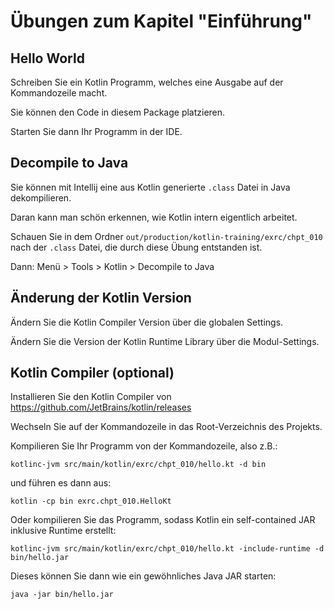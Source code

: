 # Übungen zum Kapitel "Einführung"

## Hello World

Schreiben Sie ein Kotlin Programm, welches eine Ausgabe auf der Kommandozeile macht.

Sie können den Code in diesem Package platzieren.

Starten Sie dann Ihr Programm in der IDE.

## Decompile to Java

Sie können mit Intellij eine aus Kotlin generierte `.class` Datei in Java dekompilieren.

Daran kann man schön erkennen, wie Kotlin intern eigentlich arbeitet.

Schauen Sie in dem Ordner `out/production/kotlin-training/exrc/chpt_010` nach der
`.class` Datei, die durch diese Übung entstanden ist.

Dann: Menü > Tools > Kotlin > Decompile to Java

## Änderung der Kotlin Version

Ändern Sie die Kotlin Compiler Version über die globalen Settings.

Ändern Sie die Version der Kotlin Runtime Library über die Modul-Settings.

## Kotlin Compiler (optional)

Installieren Sie den Kotlin Compiler von https://github.com/JetBrains/kotlin/releases

Wechseln Sie auf der Kommandozeile in das Root-Verzeichnis des Projekts.

Kompilieren Sie Ihr Programm von der Kommandozeile, also z.B.:

```` shell
kotlinc-jvm src/main/kotlin/exrc/chpt_010/hello.kt -d bin
````

und führen es dann aus:

```` shell
kotlin -cp bin exrc.chpt_010.HelloKt
````

Oder kompilieren Sie das Programm, sodass Kotlin ein self-contained JAR inklusive Runtime erstellt:

```` shell
kotlinc-jvm src/main/kotlin/exrc/chpt_010/hello.kt -include-runtime -d bin/hello.jar 
````

Dieses können Sie dann wie ein gewöhnliches Java JAR starten:

```` shell
java -jar bin/hello.jar
````
